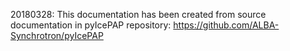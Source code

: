 20180328: This documentation has been created from source documentation in pyIcePAP repository:
https://github.com/ALBA-Synchrotron/pyIcePAP


